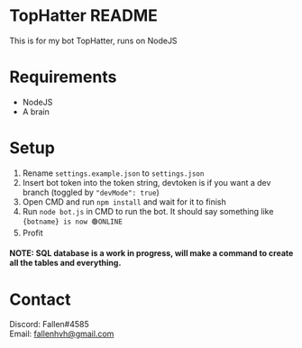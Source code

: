 # TopHatter README
This is for my bot TopHatter, runs on NodeJS

# Requirements
- NodeJS<br>
- A brain<br>

# Setup
1. Rename `settings.example.json` to `settings.json`<br>
2. Insert bot token into the token string, devtoken is if you want a dev branch (toggled by `"devMode": true`)<br>
3. Open CMD and run `npm install` and wait for it to finish<br>
4. Run `node bot.js` in CMD to run the bot. It should say something like `{botname} is now 🟢ONLINE`<br>
5. Profit

#### NOTE: SQL database is a work in progress, will make a command to create all the tables and everything.

# Contact
Discord: Fallen#4585<br>
Email: fallenhvh@gmail.com
